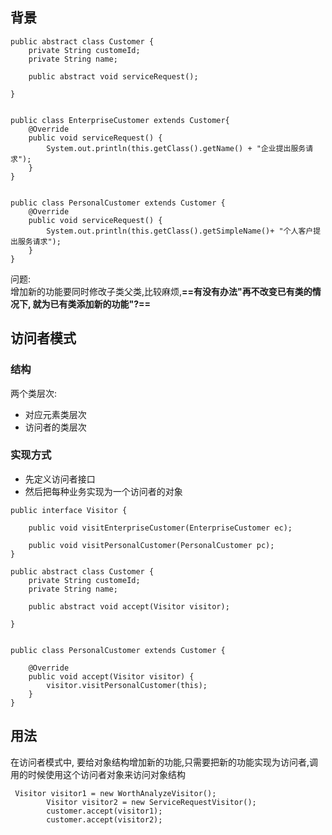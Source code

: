 ## 背景

```
public abstract class Customer {
    private String customeId;
    private String name;
    
    public abstract void serviceRequest();

}


public class EnterpriseCustomer extends Customer{
    @Override
    public void serviceRequest() {
        System.out.println(this.getClass().getName() + "企业提出服务请求");
    }
}


public class PersonalCustomer extends Customer {
    @Override
    public void serviceRequest() {
        System.out.println(this.getClass().getSimpleName()+ "个人客户提出服务请求");
    }
}
```

问题:  
增加新的功能要同时修改子类父类,比较麻烦,**==有没有办法"再不改变已有类的情况下, 就为已有类添加新的功能"?==**
## 访问者模式

### 结构

两个类层次:  
- 对应元素类层次
- 访问者的类层次

### 实现方式
- 先定义访问者接口
- 然后把每种业务实现为一个访问者的对象

```
public interface Visitor {

    public void visitEnterpriseCustomer(EnterpriseCustomer ec);

    public void visitPersonalCustomer(PersonalCustomer pc);
}

public abstract class Customer {
    private String customeId;
    private String name;
    
    public abstract void accept(Visitor visitor);

}


public class PersonalCustomer extends Customer {

    @Override
    public void accept(Visitor visitor) {
        visitor.visitPersonalCustomer(this);
    }
}
```

## 用法

在访问者模式中, 要给对象结构增加新的功能,只需要把新的功能实现为访问者,调用的时候使用这个访问者对象来访问对象结构
```
 Visitor visitor1 = new WorthAnalyzeVisitor();
        Visitor visitor2 = new ServiceRequestVisitor();
        customer.accept(visitor1);
        customer.accept(visitor2);
```